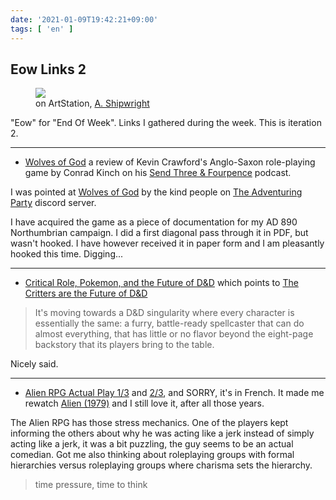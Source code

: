 ```yaml
---
date: '2021-01-09T19:42:21+09:00'
tags: [ 'en' ]
---
```


## Eow Links 2

<figure class="right">
<a href="https://www.artstation.com/artwork/WKK3OJ"><img src="images/20210109_cross.jpg" loading="lazy" /></a>
<figcaption>on ArtStation, <a href="https://www.artstation.com/a_shipwright">A. Shipwright</a></figcaption>
</figure>

"Eow" for "End Of Week". Links I gathered during the week. This is iteration 2.

<hr/>

* [Wolves of God](https://anchor.fm/conrad-kinch/episodes/Wolves-of-God-Review-ecemlf) a review of Kevin Crawford's Anglo-Saxon role-playing game by Conrad Kinch on his [Send Three &amp; Fourpence](https://anchor.fm/conrad-kinch) podcast.

I was pointed at [Wolves of God](https://www.drivethrurpg.com/product/308470/Wolves-of-God-Adventures-in-Dark-Ages-England?affiliate_id=2746229) by the kind people on [The Adventuring Party](http://theadventuringparty.net/) discord server.

I have acquired the game as a piece of documentation for my AD 890 Northumbrian campaign. I did a first diagonal pass through it in PDF, but wasn't hooked. I have however received it in paper form and I am pleasantly hooked this time. Digging...

<hr/>

* [Critical Role, Pokemon, and the Future of D&amp;D](https://www.youtube.com/watch?v=cf8LhRDMHyA) which points to [The Critters are the Future of D&amp;D](https://deathtrap-games.blogspot.com/2020/12/the-critters-are-future-of-d.html)

> It's moving towards a D&D singularity where every character is essentially the same: a furry, battle-ready spellcaster that can do almost everything, that has little or no flavor beyond the eight-page backstory that its players bring to the table.

Nicely said.

<hr/>

* [Alien RPG Actual Play 1/3](https://www.youtube.com/watch?v=VY3OhbOOtxo) and [2/3](https://www.youtube.com/watch?v=9iwZVkZhUjM&t=17s), and SORRY, it's in French. It made me rewatch [Alien (1979)](https://www.youtube.com/watch?v=9iwZVkZhUjM&t=17s) and I still love it, after all those years.

The Alien RPG has those stress mechanics. One of the players kept informing the others about why he was acting like a jerk instead of simply acting like a jerk, it was a bit puzzling, the guy seems to be an actual comedian. Got me also thinking about roleplaying groups with formal hierarchies versus roleplaying groups where charisma sets the hierarchy.

> time pressure, time to think


